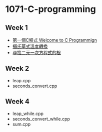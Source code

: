 # 1071-C-programming

## Week 1
- [第一個C程式 Welcome to C Programmign](https://github.com/htchung/1071-C-programming/tree/master/w01/welcome.cpp)
- [攝氏華式溫度轉換](https://github.com/htchung/1071-C-programming/tree/master/w01/tempconvert.cpp)
- [尋找二元一次方程式的根](https://github.com/htchung/1071-C-programming/tree/master/w01/equations.cpp)

## Week 2
* leap.cpp
* seconds_convert.cpp

## Week 4
* leap_while.cpp
* seconds_convert_while.cpp
* sum.cpp

<!--stackedit_data:
eyJoaXN0b3J5IjpbLTEyMzc0MDk3NDAsMTI3NTM1NDk1Nl19
-->